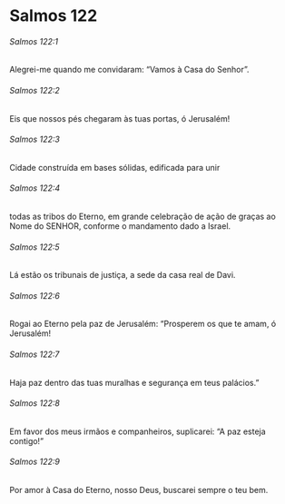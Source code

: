 # Salmos 122

###### Salmos 122:1

Alegrei-me quando me convidaram: “Vamos à Casa do Senhor”.

###### Salmos 122:2

Eis que nossos pés chegaram às tuas portas, ó Jerusalém!

###### Salmos 122:3

Cidade construída em bases sólidas, edificada para unir

###### Salmos 122:4

todas as tribos do Eterno, em grande celebração de ação de graças ao Nome do SENHOR, conforme o mandamento dado a Israel.

###### Salmos 122:5

Lá estão os tribunais de justiça, a sede da casa real de Davi.

###### Salmos 122:6

Rogai ao Eterno pela paz de Jerusalém: “Prosperem os que te amam, ó Jerusalém!

###### Salmos 122:7

Haja paz dentro das tuas muralhas e segurança em teus palácios.”

###### Salmos 122:8

Em favor dos meus irmãos e companheiros, suplicarei: “A paz esteja contigo!”

###### Salmos 122:9

Por amor à Casa do Eterno, nosso Deus, buscarei sempre o teu bem.

